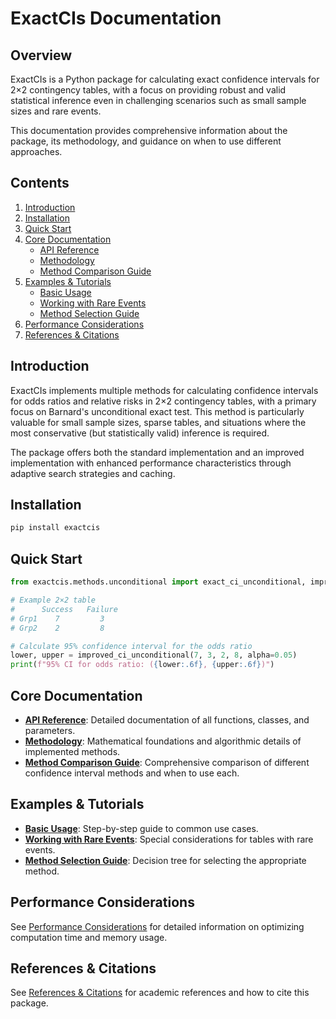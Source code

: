 # ExactCIs Documentation

## Overview

ExactCIs is a Python package for calculating exact confidence intervals for 2×2 contingency tables, with a focus on providing robust and valid statistical inference even in challenging scenarios such as small sample sizes and rare events.

This documentation provides comprehensive information about the package, its methodology, and guidance on when to use different approaches.

## Contents

1. [Introduction](#introduction)
2. [Installation](#installation)
3. [Quick Start](#quick-start)
4. [Core Documentation](#core-documentation)
   - [API Reference](api_reference.md)
   - [Methodology](methodology.md)
   - [Method Comparison Guide](method_comparison.md)
5. [Examples & Tutorials](#examples--tutorials)
   - [Basic Usage](examples/basic_usage.md)
   - [Working with Rare Events](examples/rare_events.md)
   - [Method Selection Guide](examples/method_selection.md)
6. [Performance Considerations](performance.md)
7. [References & Citations](references.md)

## Introduction

ExactCIs implements multiple methods for calculating confidence intervals for odds ratios and relative risks in 2×2 contingency tables, with a primary focus on Barnard's unconditional exact test. This method is particularly valuable for small sample sizes, sparse tables, and situations where the most conservative (but statistically valid) inference is required.

The package offers both the standard implementation and an improved implementation with enhanced performance characteristics through adaptive search strategies and caching.

## Installation

```bash
pip install exactcis
```

## Quick Start

```python
from exactcis.methods.unconditional import exact_ci_unconditional, improved_ci_unconditional

# Example 2×2 table
#      Success   Failure
# Grp1    7         3
# Grp2    2         8

# Calculate 95% confidence interval for the odds ratio
lower, upper = improved_ci_unconditional(7, 3, 2, 8, alpha=0.05)
print(f"95% CI for odds ratio: ({lower:.6f}, {upper:.6f})")
```

## Core Documentation

- **[API Reference](api_reference.md)**: Detailed documentation of all functions, classes, and parameters.
- **[Methodology](methodology.md)**: Mathematical foundations and algorithmic details of implemented methods.
- **[Method Comparison Guide](method_comparison.md)**: Comprehensive comparison of different confidence interval methods and when to use each.

## Examples & Tutorials

- **[Basic Usage](examples/basic_usage.md)**: Step-by-step guide to common use cases.
- **[Working with Rare Events](examples/rare_events.md)**: Special considerations for tables with rare events.
- **[Method Selection Guide](examples/method_selection.md)**: Decision tree for selecting the appropriate method.

## Performance Considerations

See [Performance Considerations](performance.md) for detailed information on optimizing computation time and memory usage.

## References & Citations

See [References & Citations](references.md) for academic references and how to cite this package.
